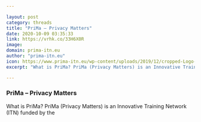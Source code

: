 ```yaml
---

layout: post
category: threads
title: "PriMa – Privacy Matters"
date: 2020-10-09 03:35:33
link: https://vrhk.co/33H6X0R
image: 
domain: prima-itn.eu
author: "prima-itn.eu"
icon: https://www.prima-itn.eu/wp-content/uploads/2019/12/cropped-Logo-1-1-180x180.png
excerpt: "What is PriMa? PriMa (Privacy Matters) is an Innovative Training Network (ITN) funded by the"

---
```


### PriMa – Privacy Matters

What is PriMa? PriMa (Privacy Matters) is an Innovative Training Network (ITN) funded by the